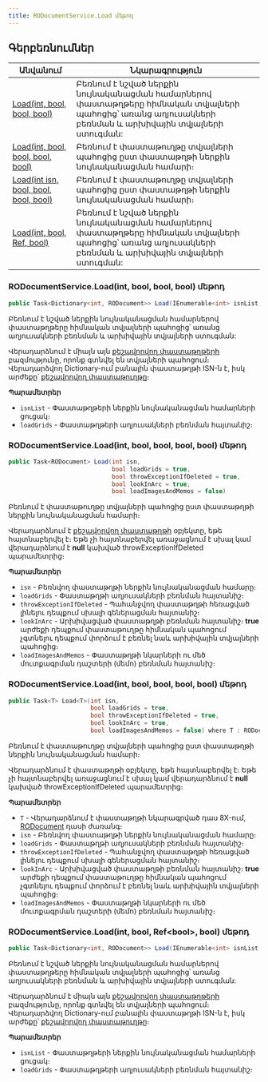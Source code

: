 ```yaml
---
title: RODocumentService.Load մեթոդ  
---
```


## Գերբեռնումներ

| Անվանում | Նկարագրություն |
|--|--|
| [Load(int, bool, bool, bool)](#rodocumentserviceloadint-bool-bool-bool-մեթոդ) | Բեռնում է նշված ներքին նույնականացման համարներով փաստաթղթերը հիմնական տվյալների պահոցից՝ առանց աղյուսակների բեռնման և արխիվային տվյալների ստուգման: |
| [Load(int, bool, bool, bool, bool)](#rodocumentserviceloadint-bool-bool-bool-bool-մեթոդ) | Բեռնում է փաստաթուղթը տվյալների պահոցից ըստ փաստաթղթի ներքին նույնականացման համարի։ |
| [Load(int isn, bool, bool, bool, bool)](#rodocumentserviceloadint-bool-bool-bool-bool-մեթոդ) | Բեռնում է փաստաթուղթը տվյալների պահոցից ըստ փաստաթղթի ներքին նույնականացման համարի։ |
| [Load(int, bool, Ref, bool)](#rodocumentserviceloadint-bool-ref-bool-մեթոդ) | Բեռնում է նշված ներքին նույնականացման համարներով փաստաթղթերը հիմնական տվյալների պահոցից՝ առանց աղյուսակների բեռնման և արխիվային տվյալների ստուգման: |

### RODocumentService.Load(int, bool, bool, bool) մեթոդ

```c#
public Task<Dictionary<int, RODocument>> Load(IEnumerable<int> isnList, bool loadGrids = false)
```

Բեռնում է նշված ներքին նույնականացման համարներով փաստաթղթերը հիմնական տվյալների պահոցից՝ առանց աղյուսակների բեռնման և արխիվային տվյալների ստուգման:

Վերադարձնում է միայն այն [քեշավորվող փաստաթղթերի](../../types/RODocument.md) բազմությունը, որոնք գտնվել են տվյալների պահոցում։
Վերադարձվող Dictionary-ում բանալին փաստաթղթի ISN-ն է, իսկ արժեքը՝ [քեշավորվող փաստաթուղթը](../../types/RODocument.md)։

**Պարամետրեր**

* `isnList` - Փաստաթղթերի ներքին նույնականացման համարների ցուցակ։
* `loadGrids` - Փաստաթղթերի աղյուսակների բեռնման հայտանիշ։

### RODocumentService.Load(int, bool, bool, bool, bool) մեթոդ  

```c#
public Task<RODocument> Load(int isn,
                             bool loadGrids = true,
                             bool throwExceptionIfDeleted = true,
                             bool lookInArc = true,
                             bool loadImagesAndMemos = false)
```

Բեռնում է փաստաթուղթը տվյալների պահոցից ըստ փաստաթղթի ներքին նույնականացման համարի։

Վերադարձնում է [քեշավորվող փաստաթղթի](../../types/RODocument.md) օբյեկտը, եթե հայտնաբերվել է։
Եթե չի հայտնաբերվել առաջացնում է սխալ կամ վերադարձնում է **null** կախված throwExceptionIfDeleted պարամետրից։

**Պարամետրեր**

* `isn` - Բեռնվող փաստաթղթի ներքին նույնականացման համարը։
* `loadGrids` - Փաստաթղթի աղյուսակների բեռնման հայտանիշ։
* `throwExceptionIfDeleted` - Պահանջվող փաստաթղթի հեռացված լինելու դեպքում սխալի գեներացման հայտանիշ։ 
* `lookInArc` - Արխիվացված փաստաթղթի բեռնման հայտանիշ։ **true** արժեքի դեպքում փաստաթուղթը հիմնական պահոցում չգտնելու դեպքում փորձում է բեռնել նաև արխիվային տվյալների պահոցից։
* `loadImagesAndMemos` - Փաստաթղթի նկարների ու մեծ մուտքագրման դաշտերի (մեմո) բեռնման հայտանիշ։

### RODocumentService.Load(int, bool, bool, bool, bool) մեթոդ  

```c#
public Task<T> Load<T>(int isn,
                       bool loadGrids = true,
                       bool throwExceptionIfDeleted = true,
                       bool lookInArc = true,
                       bool loadImagesAndMemos = false) where T : RODocument, new()
```

Բեռնում է փաստաթուղթը տվյալների պահոցից ըստ փաստաթղթի ներքին նույնականացման համարի։

Վերադարձնում է փաստաթղթի օբյեկտը, եթե հայտնաբերվել է։
Եթե չի հայտնաբերվել առաջացնում է սխալ կամ վերադարձնում է **null** կախված throwExceptionIfDeleted պարամետրից։

**Պարամետրեր**

* `T` - Վերադարձնում է փաստաթղթի նկարագրված դաս 8X-ում, [RODocument](../../types/RODocument.md) դասի ժառանգ։
* `isn` - Բեռնվող փաստաթղթի ներքին նույնականացման համարը։
* `loadGrids` - Փաստաթղթի աղյուսակների բեռնման հայտանիշ։
* `throwExceptionIfDeleted` - Պահանջվող փաստաթղթի հեռացված լինելու դեպքում սխալի գեներացման հայտանիշ։ 
* `lookInArc` - Արխիվացված փաստաթղթի բեռնման հայտանիշ։ **true** արժեքի դեպքում փաստաթուղթը հիմնական պահոցում չգտնելու դեպքում փորձում է բեռնել նաև արխիվային տվյալների պահոցից։
* `loadImagesAndMemos` - Փաստաթղթի նկարների ու մեծ մուտքագրման դաշտերի (մեմո) բեռնման հայտանիշ։

### RODocumentService.Load(int, bool, Ref&lt;bool&gt;, bool) մեթոդ  

```c#
public Task<Dictionary<int, RODocument>> Load(IEnumerable<int> isnList, bool loadGrids = false)
```

Բեռնում է նշված ներքին նույնականացման համարներով փաստաթղթերը հիմնական տվյալների պահոցից՝ առանց աղյուսակների բեռնման և արխիվային տվյալների ստուգման:

Վերադարձնում է միայն այն [քեշավորվող փաստաթղթերի](../../types/RODocument.md) բազմությունը, որոնք գտնվել են տվյալների պահոցում։
Վերադարձվող Dictionary-ում բանալին փաստաթղթի ISN-ն է, իսկ արժեքը՝ [քեշավորվող փաստաթուղթը](../../types/RODocument.md)։

**Պարամետրեր**

* `isnList` - Փաստաթղթերի ներքին նույնականացման համարների ցուցակ։
* `loadGrids` - Փաստաթղթերի աղյուսակների բեռնման հայտանիշ։